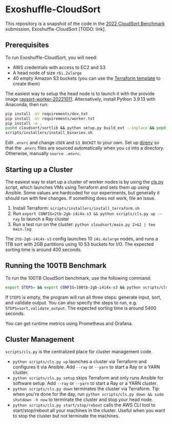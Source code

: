 # Exoshuffle-CloudSort

This repository is a snapshot of the code in the [2022 CloudSort Benchmark](http://sortbenchmark.org/) submission, Exoshuffle-CloudSort [TODO: link].

## Prerequisites

To run Exoshuffle-CloudSort, you will need:

* AWS credentials with access to EC2 and S3
* A head node of size `r6i.2xlarge`
* 40 empty Amazon S3 buckets (you can use the [Terraform template](https://github.com/exoshuffle/cloudsort/tree/master/scripts/config/terraform/aws-s3-template) to create them)

The easiest way to setup the head node is to launch it with the provide image [raysort-worker-20221011](https://us-west-2.console.aws.amazon.com/ec2/v2/home?region=us-west-2#ImageDetails:imageId=ami-07bf3818d912ab0ed). Alternatively, install Python 3.9.13 with Anaconda, then run:

```bash
pip install -Ur requirements/dev.txt
pip install -Ur requirements/worker.txt
pip install -e .
pushd cloudsort/sortlib && python setup.py build_ext --inplace && popd
scripts/installers/install_binaries.sh
```

Edit `.envrc` and change `USER` and `S3_BUCKET` to your own. Set up [direnv](https://direnv.net/) so that the `.envrc` files are sourced automatically when you `cd` into a directory. Otherwise, manually `source .envrc`.

## Starting up a Cluster

The easiest way to start up a cluster of worker nodes is by using the [cls.py](https://github.com/exoshuffle/cloudsort/blob/master/scripts/cls.py) script, which launches VMs using Terraform and sets them up using Ansible. Some values are hardcoded for our experiments, but generally it should run with few changes. If something does not work, file an issue.

1. Install Terraform: `scripts/installers/install_terraform.sh`
2. Run `export CONFIG=2tb-2gb-i4i4x-s3 && python scripts/cls.py up --ray` to launch a Ray cluster
3. Run a test run on the cluster: `python cloudsort/main.py 2>&1 | tee main.log`

The `2tb-2gb-i4i4x-s3` config launches 10 `i4i.4xlarge` nodes, and runs a 1TB sort with 2GB partitions using 10 S3 buckets for I/O. The expected sorting time is around 400 seconds.

## Running the 100TB Benchmark

To run the 100TB CloudSort benchmark, use the following command:

```bash
export STEPS= && export CONFIG=100tb-2gb-i4i4x-s3 && python scripts/cls.py up --ray && python cloudsort/main.py 2>&1 | tee main.log
```

If `STEPS` is empty, the program will run all three steps: generate input, sort, and validate output. You can also specify the steps to run, e.g. `STEPS=sort,validate_output`. The expected sorting time is around 5400 seconds.

You can get runtime metrics using Prometheus and Grafana.

## Cluster Management

`scripts/cls.py` is the centralized place for cluster management code.

- `python scripts/cls.py up` launches a cluster via Terraform and configures it via Ansible. Add `--ray` or `--yarn` to start a Ray or a YARN cluster.
- `python scripts/cls.py setup` skips Terraform and only runs Ansible for software setup. Add `--ray` or `--yarn` to start a Ray or a YARN cluster.
- `python scripts/cls.py down` terminates the cluster via Terraform. Tip: when you're done for the day, run `python scripts/cls.py down && sudo shutdown -h now` to terminate the cluster and stop your head node.
- `python scripts/cls.py start/stop/reboot` calls the AWS CLI tool to start/stop/reboot all your machines in the cluster. Useful when you want to stop the cluster but not terminate the machines.
